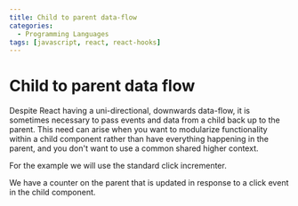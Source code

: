 ```yaml
---
title: Child to parent data-flow
categories:
  - Programming Languages
tags: [javascript, react, react-hooks]
---
```


# Child to parent data flow

Despite React having a uni-directional, downwards data-flow, it is sometimes necessary to pass events and data from a child back up to the parent. This need can arise when you want to modularize functionality within a child component rather than have everything happening in the parent, and you don't want to use a common shared higher context.

For the example we will use the standard click incrementer.

We have a counter on the parent that is updated in response to a click event in the child component.
